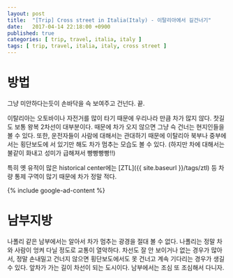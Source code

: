 ```yaml
---
layout: post
title:  "[Trip] Cross street in Italia(Italy) - 이탈리아에서 길건너기"
date:   2017-04-14 22:18:00 +0900
published: true
categories: [ trip, travel, italia, italy ]
tags: [ trip, travel, italia, italy, cross street ]
---
```


# 방법

그냥 미안하다는듯이 손바닥을 슥 보여주고 건넌다. 끝.

이탈리아는 오토바이나 자전거를 많이 타기 때문에 우리나라 만큼 차가 많지 않다. 찻길도 보통 왕복 2차선이 대부분이다. 때문에 차가 오지 않으면 그냥 슥 건너는 현지인들을 볼 수 있다. 또한, 운전자들이 사람에 대해서는 관대하기 때문에 이탈리아 북부나 중부에서는 횡단보도에 서 있기만 해도 차가 멈추는 모습도 볼 수 있다. (하지만 차에 대해서는 불같이 화내고 성미가 급해져서 빵빵빵빵!!)

특히 옛 유적이 많은 historical center에는 [ZTL]({{ site.baseurl }}/tags/ztl) 등 차량 통제 구역이 많기 때문에 차가 정말 적다.

{% include google-ad-content %}

# 남부지방

나폴리 같은 남부에서는 알아서 차가 멈추는 광경을 절대 볼 수 없다. 나폴리는 정말 차와 사람이 엉켜 다닐 정도로 교통이 열악하다. 차선도 잘 안 보이거나 없는 경우가 많아서, 정말 손내밀고 건너지 않으면 횡단보도에서도 못 건너고 계속 기다리는 경우가 생길 수 있다. 앞차가 가는 길이 차선이 되는 도시이다. 남부에서는 조심 또 조심해서 다니자.
